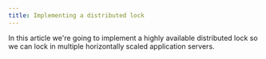 ```yaml
---
title: Implementing a distributed lock
---
```


In this article we're going to implement a highly available distributed lock so we can lock in multiple horizontally scaled
application servers.